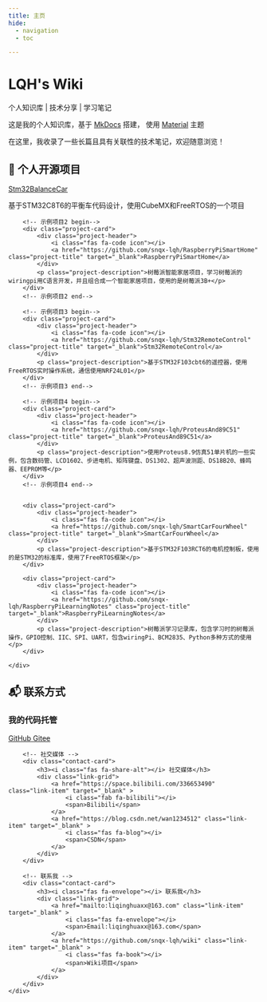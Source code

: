 ```yaml
---
title: 主页
hide:
  - navigation
  - toc

---
```


<link rel="stylesheet" href="https://cdnjs.cloudflare.com/ajax/libs/font-awesome/6.4.0/css/all.min.css">
<link rel="stylesheet" href="stylesheets/index.css">

<script src="https://cdnjs.cloudflare.com/ajax/libs/prefixfree/1.0.7/prefixfree.min.js"></script>

<div class="hero">
    <h1>LQH's Wiki</h1>
    <p class="subtitle">
        个人知识库 | 技术分享 | 学习笔记
    </p>
</div>

<div class="introduction">
    <p>
        这是我的个人知识库，基于 <a href="https://www.mkdocs.org/">MkDocs</a> 搭建，
        使用 <a href="https://squidfunk.github.io/mkdocs-material">Material</a> 主题
    </p>
    <p>
        在这里，我收录了一些长篇且具有关联性的技术笔记，欢迎随意浏览！
    </p>
</div>

<!-- 开源项目 -->
<div class="open-source-container">
    <h2>🚀 个人开源项目</h2>
    <div class="project-grid">
        <!-- 示例项目1 begin-->
        <div class="project-card">
            <div class="project-header">
                <i class="fas fa-code icon"></i>
                <a href="https://github.com/snqx-lqh/Stm32BalanceCar" class="project-title" target="_blank">Stm32BalanceCar</a>
            </div>
            <p class="project-description">基于STM32C8T6的平衡车代码设计，使用CubeMX和FreeRTOS的一个项目</p>
        </div>
        <!-- 示例项目1 end-->

        <!-- 示例项目2 begin-->
        <div class="project-card">
            <div class="project-header">
                <i class="fas fa-code icon"></i>
                <a href="https://github.com/snqx-lqh/RaspberryPiSmartHome" class="project-title" target="_blank">RaspberryPiSmartHome</a>
            </div>
            <p class="project-description">树莓派智能家居项目，学习树莓派的wiringpi用C语言开发，并且组合成一个智能家居项目，使用的是树莓派3B+</p>
        </div>
        <!-- 示例项目2 end-->

        <!-- 示例项目3 begin-->
        <div class="project-card">
            <div class="project-header">
                <i class="fas fa-code icon"></i>
                <a href="https://github.com/snqx-lqh/Stm32RemoteControl" class="project-title" target="_blank">Stm32RemoteControl</a>
            </div>
            <p class="project-description">基于STM32F103cbt6的遥控器，使用FreeRTOS实时操作系统，通信使用NRF24L01</p>
        </div>
        <!-- 示例项目3 end-->

        <!-- 示例项目4 begin-->
        <div class="project-card">
            <div class="project-header">
                <i class="fas fa-code icon"></i>
                <a href="https://github.com/snqx-lqh/ProteusAnd89C51" class="project-title" target="_blank">ProteusAnd89C51</a>
            </div>
            <p class="project-description">使用Proteus8.9仿真51单片机的一些实例，包含数码管、LCD1602、步进电机、矩阵键盘、DS1302、超声波测距、DS18B20、蜂鸣器、EEPROM等</p>
        </div>
        <!-- 示例项目4 end-->


        <div class="project-card">
            <div class="project-header">
                <i class="fas fa-code icon"></i>
                <a href="https://github.com/snqx-lqh/SmartCarFourWheel" class="project-title" target="_blank">SmartCarFourWheel</a>
            </div>
            <p class="project-description">基于STM32F103RCT6的电机控制板，使用的是STM32的标准库，使用了FreeRTOS框架</p>
        </div>

        <div class="project-card">
            <div class="project-header">
                <i class="fas fa-code icon"></i>
                <a href="https://github.com/snqx-lqh/RaspberryPiLearningNotes" class="project-title" target="_blank">RaspberryPiLearningNotes</a>
            </div>
            <p class="project-description">树莓派学习记录库，包含学习时的树莓派操作，GPIO控制、IIC、SPI、UART，包含wiringPi、BCM2835、Python多种方式的使用</p>
        </div>
         
    </div>
</div>

<div class="contact-container">
    <h2>📬 联系方式</h2>
    <div class="contact-grid">
        <!-- 代码托管 -->
        <div class="contact-card">
            <h3><i class="fas fa-code-branch"></i> 我的代码托管</h3>
            <div class="link-grid">
                <a href="https://github.com/snqx-lqh" class="link-item" target="_blank" >
                    <i class="fab fa-github"></i>
                    <span>GitHub</span>
                </a>
                <a href="https://gitee.com/snqx-lqh" class="link-item" target="_blank" >
                    <i class="fab fa-git-alt"></i>
                    <span>Gitee</span>
                </a>
            </div>
        </div>

        <!-- 社交媒体 -->
        <div class="contact-card">
            <h3><i class="fas fa-share-alt"></i> 社交媒体</h3>
            <div class="link-grid">
                <a href="https://space.bilibili.com/336653490" class="link-item" target="_blank" >
                    <i class="fab fa-bilibili"></i>
                    <span>Bilibili</span>
                </a>
                <a href="https://blog.csdn.net/wan1234512" class="link-item" target="_blank" >
                    <i class="fas fa-blog"></i>
                    <span>CSDN</span>
                </a>
            </div>
        </div>

        <!-- 联系我 -->
        <div class="contact-card">
            <h3><i class="fas fa-envelope"></i> 联系我</h3>
            <div class="link-grid">
                <a href="mailto:liqinghuaxx@163.com" class="link-item" target="_blank" >
                    <i class="fas fa-envelope"></i>
                    <span>Email:liqinghuaxx@163.com</span>
                </a>
                <a href="https://github.com/snqx-lqh/wiki" class="link-item" target="_blank" >
                    <i class="fas fa-book"></i>
                    <span>Wiki项目</span>
                </a>
            </div>
        </div>
    </div>
</div>

